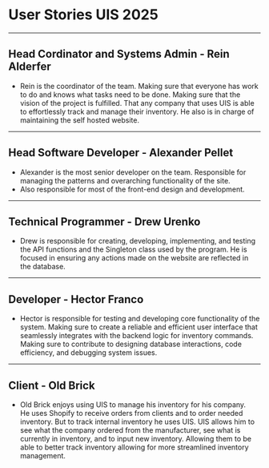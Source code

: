 # **User Stories UIS 2025**
---
## Head Cordinator and Systems Admin - Rein Alderfer
- Rein is the coordinator of the team. Making sure that everyone has work to do and knows what tasks need to be done. Making sure that the vision of the project is fulfilled. That any company that uses UIS is able to effortlessly track and manage their inventory. He also is in charge of maintaining the self hosted website.
---
## Head Software Developer - Alexander Pellet
- Alexander is the most senior developer on the team. Responsible for managing the patterns and overarching functionality of the site. 
- Also responsible for most of the front-end design and development.
---
## Technical Programmer - Drew Urenko
- Drew is responsible for creating, developing, implementing, and testing the API functions and the Singleton class used by the program. He is focused in ensuring any actions made on the website are reflected in the database.
---
## Developer - Hector Franco
- Hector is responsible for testing and developing core functionality of the system. Making sure to create a reliable and efficient user interface that seamlessly integrates with the backend logic for inventory commands. Making sure to contribute to designing database interactions, code efficiency, and debugging system issues.
---
## Client - Old Brick
- Old Brick enjoys using UIS to manage his inventory for his company.  
He uses Shopify to receive orders from clients and to order needed inventory. But to track internal inventory he uses UIS. UIS allows him to see what the company ordered from the manufacturer, see what is currently in inventory, and to input new inventory. Allowing them to be able to better track inventory allowing for more streamlined inventory management.

  
